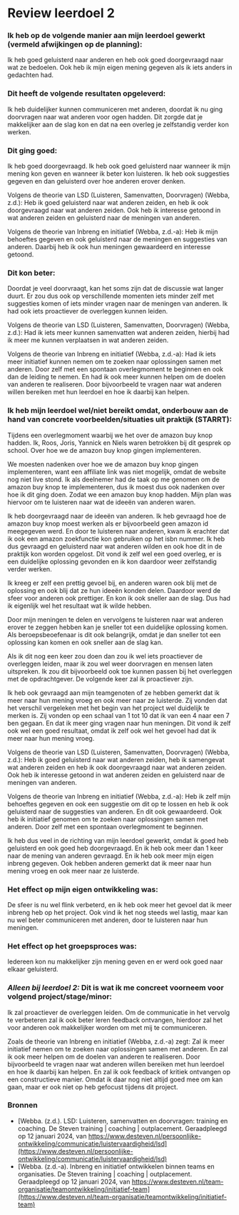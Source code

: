 # Review leerdoel 2

### Ik heb op de volgende manier aan mijn leerdoel gewerkt (vermeld afwijkingen op de planning):
Ik heb goed geluisterd naar anderen en heb ook goed doorgevraagd naar wat ze bedoelen. Ook heb ik mijn eigen mening gegeven als ik iets anders in gedachten had.


### Dit heeft de volgende resultaten opgeleverd:
Ik heb duidelijker kunnen communiceren met anderen, doordat ik nu ging doorvragen naar wat anderen voor ogen hadden.
Dit zorgde dat je makkelijker aan de slag kon en dat na een overleg je zelfstandig verder kon werken.


### Dit ging goed:
Ik heb goed doorgevraagd.
Ik heb ook goed geluisterd naar wanneer ik mijn mening kon geven en wanneer ik beter kon luisteren.
Ik heb ook suggesties gegeven en dan geluisterd over hoe anderen erover denken.

Volgens de theorie van LSD (Luisteren, Samenvatten, Doorvragen) (Webba, z.d.):
Heb ik goed geluisterd naar wat anderen zeiden, en heb ik ook doorgevraagd naar wat anderen zeiden.
Ook heb ik interesse getoond in wat anderen zeiden en geluisterd naar de meningen van anderen.

Volgens de theorie van Inbreng en initiatief (Webba, z.d.-a):
Heb ik mijn behoeftes gegeven en ook geluisterd naar de meningen en suggesties van anderen. 
Daarbij heb ik ook hun meningen gewaardeerd en interesse getoond.


### Dit kon beter:
Doordat je veel doorvraagt, kan het soms zijn dat de discussie wat langer duurt. Er zou dus ook op verschillende momenten iets minder zelf met suggesties komen of iets minder vragen naar de meningen van anderen.
Ik had ook iets proactiever de overleggen kunnen leiden.

Volgens de theorie van LSD (Luisteren, Samenvatten, Doorvragen) (Webba, z.d.):
Had ik iets meer kunnen samenvatten wat anderen zeiden, hierbij had ik meer me kunnen verplaatsen in wat anderen zeiden.

Volgens de theorie van Inbreng en initiatief (Webba, z.d.-a):
Had ik iets meer initiatief kunnen nemen om te zoeken naar oplossingen samen met anderen. Door zelf met een spontaan overlegmoment te beginnen en ook dan de leiding te nemen.
En had ik ook meer kunnen helpen om de doelen van anderen te realiseren. Door bijvoorbeeld te vragen naar wat anderen willen bereiken met hun leerdoel en hoe ik daarbij kan helpen.


### Ik heb mijn leerdoel wel/niet bereikt omdat, onderbouw aan de hand van concrete voorbeelden/situaties uit praktijk (STARRT):
Tijdens een overlegmoment waarbij we het over de amazon buy knop hadden.
Ik, Roos, Joris, Yannick en Niels waren betrokken bij dit gesprek op school.
Over hoe we de amazon buy knop gingen implementeren.

We moesten nadenken over hoe we de amazon buy knop gingen implementeren, want een affiliate link was niet mogelijk, omdat de website nog niet live stond.
Ik als deelnemer had de taak op me genomen om de amazon buy knop te implementeren, dus ik moest dus ook nadenken over hoe ik dit ging doen.
Zodat we een amazon buy knop hadden. Mijn plan was hiervoor om te luisteren naar wat de ideeën van anderen waren.

Ik heb doorgevraagd naar de ideeën van anderen.
Ik heb gevraagd hoe de amazon buy knop moest werken als er bijvoorbeeld geen amazon id meegegeven werd.
En door te luisteren naar anderen, kwam ik erachter dat ik ook een amazon zoekfunctie kon gebruiken op het isbn nummer.
Ik heb dus gevraagd en geluisterd naar wat anderen wilden en ook hoe dit in de praktijk kon worden opgelost.
Dit vond ik zelf wel een goed overleg, er is een duidelijke oplossing gevonden en ik kon daardoor weer zelfstandig verder werken.

Ik kreeg er zelf een prettig gevoel bij, en anderen waren ook blij met de oplossing en ook blij dat ze hun ideeën konden delen.
Daardoor werd de sfeer voor anderen ook prettiger. En kon ik ook sneller aan de slag.
Dus had ik eigenlijk wel het resultaat wat ik wilde hebben.

Door mijn meningen te delen en vervolgens te luisteren naar wat anderen erover te zeggen hebben kan je sneller tot een duidelijke oplossing komen.
Als beroepsbeoefenaar is dit ook belangrijk, omdat je dan sneller tot een oplossing kan komen en ook sneller aan de slag kan.

Als ik dit nog een keer zou doen dan zou ik wel iets proactiever de overleggen leiden, maar ik zou wel weer doorvragen en mensen laten uitspreken.
Ik zou dit bijvoorbeeld ook toe kunnen passen bij het overleggen met de opdrachtgever.
De volgende keer zal ik proactiever zijn.

Ik heb ook gevraagd aan mijn teamgenoten of ze hebben gemerkt dat ik meer naar hun mening vroeg en ook meer naar ze luisterde.
Zij vonden dat het verschil vergeleken met het begin van het project wel duidelijk te merken is.
Zij vonden op een schaal van 1 tot 10 dat ik van een 4 naar een 7 ben gegaan. En dat ik meer ging vragen naar hun meningen.
Dit vond ik zelf ook wel een goed resultaat, omdat ik zelf ook wel het gevoel had dat ik meer naar hun mening vroeg.

Volgens de theorie van LSD (Luisteren, Samenvatten, Doorvragen) (Webba, z.d.):
Heb ik goed geluisterd naar wat anderen zeiden, heb ik samengevat wat anderen zeiden en heb ik ook doorgevraagd naar wat anderen zeiden.
Ook heb ik interesse getoond in wat anderen zeiden en geluisterd naar de meningen van anderen.

Volgens de theorie van Inbreng en initiatief (Webba, z.d.-a):
Heb ik zelf mijn behoeftes gegeven en ook een suggestie om dit op te lossen en heb ik ook geluisterd naar de suggesties van anderen. En dit ook gewaardeerd.
Ook heb ik initiatief genomen om te zoeken naar oplossingen samen met anderen. Door zelf met een spontaan overlegmoment te beginnen.

Ik heb dus veel in de richting van mijn leerdoel gewerkt, omdat ik goed heb geluisterd en ook goed heb doorgevraagd.
En ik heb ook meer dan 1 keer naar de mening van anderen gevraagd. En ik heb ook meer mijn eigen inbreng gegeven.
Ook hebben anderen gemerkt dat ik meer naar hun mening vroeg en ook meer naar ze luisterde.


### Het effect op mijn eigen ontwikkeling was:
De sfeer is nu wel flink verbeterd, en ik heb ook meer het gevoel dat ik meer inbreng heb op het project.
Ook vind ik het nog steeds wel lastig, maar kan nu wel beter communiceren met anderen, door te luisteren naar hun meningen.


### Het effect op het groepsproces was:
Iedereen kon nu makkelijker zijn mening geven en er werd ook goed naar elkaar geluisterd.


### _Alleen bij leerdoel 2:_ Dit is wat ik me concreet voorneem voor volgend project/stage/minor: 
Ik zal proactiever de overleggen leiden.
Om de communicatie in het vervolg te verbeteren zal ik ook beter leren feedback ontvangen, hierdoor zal het voor anderen ook makkelijker worden om met mij te communiceren.

Zoals de theorie van Inbreng en initiatief (Webba, z.d.-a) zegt:
Zal ik meer initiatief nemen om te zoeken naar oplossingen samen met anderen.
En zal ik ook meer helpen om de doelen van anderen te realiseren. Door bijvoorbeeld te vragen naar wat anderen willen bereiken met hun leerdoel en hoe ik daarbij kan helpen.
En zal ik ook feedback of kritiek ontvangen op een constructieve manier. Omdat ik daar nog niet altijd goed mee om kan gaan, maar er ook niet op heb gefocust tijdens dit project.


### Bronnen
- [Webba. (z.d.). LSD: Luisteren, samenvatten en doorvragen: training en coaching. De Steven training | coaching | outplacement. Geraadpleegd op 12 januari 2024, van https://www.desteven.nl/persoonlijke-ontwikkeling/communicatie/luistervaardigheid/lsd](https://www.desteven.nl/persoonlijke-ontwikkeling/communicatie/luistervaardigheid/lsd)
- [Webba. (z.d.-a). Inbreng en initiatief ontwikkelen binnen teams en organisaties. De Steven training | coaching | outplacement. Geraadpleegd op 12 januari 2024, van https://www.desteven.nl/team-organisatie/teamontwikkeling/initiatief-team](https://www.desteven.nl/team-organisatie/teamontwikkeling/initiatief-team)